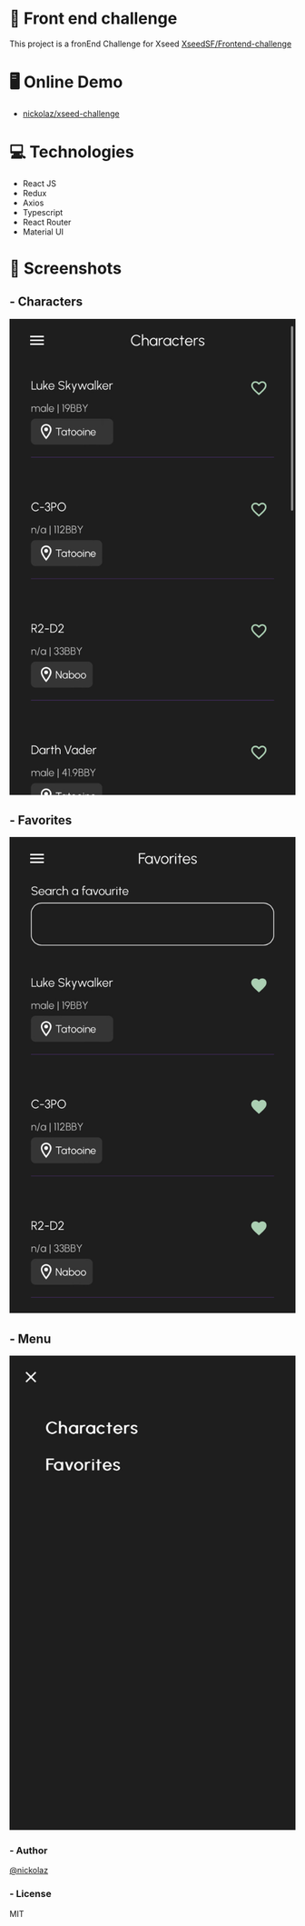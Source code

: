 # 🚀 Front end challenge

This project is a fronEnd Challenge for Xseed
[XseedSF/Frontend-challenge](https://github.com/XseedSF/Frontend-challenge/blob/main/README.md?plain=1)

# 🖥 Online Demo
* [nickolaz/xseed-challenge](https://nickolaz.github.io/xseed-challenge/)
# 💻 Technologies
*   React JS
*   Redux
*   Axios
*   Typescript
*   React Router
*   Material UI

# 📲 Screenshots
## - Characters 
<img src="screenShot/1.jpeg"></img>

## - Favorites
<img src="screenShot/2.jpeg"></img>

## - Menu
<img src="screenShot/3.jpeg"></img>

### - Author
[@nickolaz](https://github.com/nickolaz)

### - License
MIT